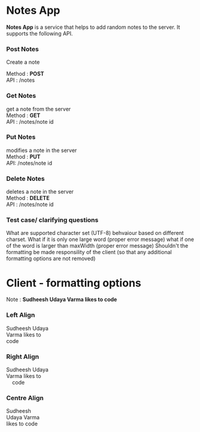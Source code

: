 # Notes App

**Notes App** is a service that helps to add random notes to the server. It supports the following API.

### Post Notes
Create a note

Method : **POST** <br/>
API :  /notes
         
### Get Notes
get a note from the server <br/>
Method : **GET** <br/>
API :    /notes/note id <br/>
  
### Put Notes
modifies a note in the server <br/>
Method : **PUT** <br/>
API:     /notes/note id
  
### Delete Notes
deletes a note in the server <br/>
Method : **DELETE** <br/>
API :    /notes/note id <br/>

### Test case/ clarifying questions
What are supported character set (UTF-8) behvaiour based on different charset.
What if it is only one large word (proper error message)
what if one of the word is larger than maxWidth (proper error message)
Shouldn't the formatting be made responsility of the client (so that any additional formatting options are not removed)

# Client - formatting options

Note : **Sudheesh Udaya Varma likes to code**

### Left Align
Sudheesh Udaya <br/>
Varma likes to <br/>
code  <br/>

### Right Align
 Sudheesh Udaya <br/>
 Varma likes to <br/>
 &nbsp;&nbsp;&nbsp;&nbsp;code <br/>

### Centre Align
Sudheesh <br/>
Udaya Varma <br/>
likes to code <br/>

